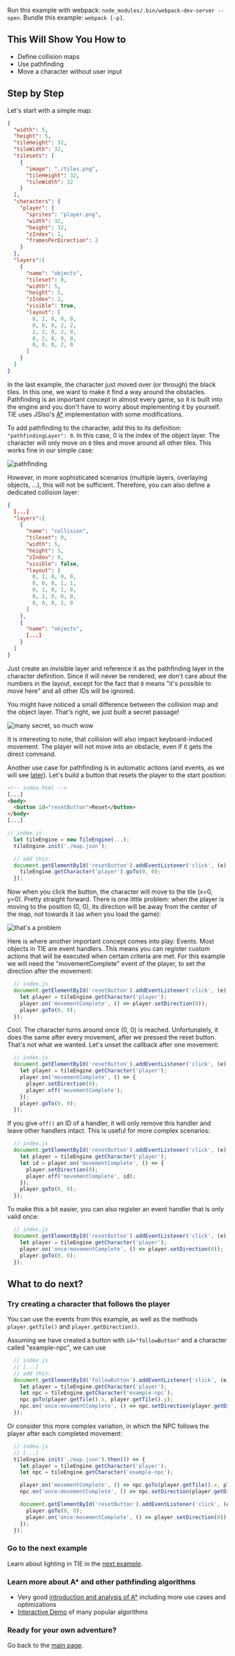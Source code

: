Run this example with webpack: `node_modules/.bin/webpack-dev-server --open`. Bundle this example: `webpack [-p]`.

## This Will Show You How to

* Define collision maps
* Use pathfinding
* Move a character without user input

## Step by Step

Let's start with a simple map:

```json
{
  "width": 5,
  "height": 5,
  "tileHeight": 32,
  "tileWidth": 32,
  "tilesets": [
    {
      "image": "./tiles.png",
      "tileHeight": 32,
      "tileWidth": 32
    }
  ],
  "characters": {
    "player": {
      "sprites": "player.png",
      "width": 32,
      "height": 32,
      "zIndex": 1,
      "framesPerDirection": 2
    }
  },
  "layers":[
    {
      "name": "objects",
      "tileset": 0,
      "width": 5,
      "height": 5,
      "zIndex": 2,
      "visible": true,
      "layout": [
        0, 2, 0, 0, 0,
        0, 0, 0, 2, 2,
        2, 2, 0, 2, 0,
        0, 2, 0, 0, 0,
        0, 0, 0, 2, 0
      ]
    }
  ]
}
```

In the last example, the character just moved over (or through) the black tiles. In this one, we want to make it find a way around the obstacles. Pathfinding is an important concept in almost every game, so it is built into the engine and you don't have to worry about implementing it by yourself. TIE uses JSIso's [A*](https://en.wikipedia.org/wiki/A*_search_algorithm) implementation with some modifications.

To add pathfinding to the character, add this to its definition: `"pathfindingLayer": 0`. In this case, 0 is the index of the object layer. The character will only move on `0` tiles and move around all other tiles. This works fine in our simple case:

![pathfinding](animation1.gif)

However, in more sophisticated scenarios (multiple layers, overlaying objects, ...), this will not be sufficient. Therefore, you can also define a dedicated collision layer:

```json
{
  [...]
  "layers":[
    {
      "name": "collision",
      "tileset": 0,
      "width": 5,
      "height": 5,
      "zIndex": 0,
      "visible": false,
      "layout": [
        0, 1, 0, 0, 0,
        0, 0, 0, 1, 1,
        0, 1, 0, 1, 0,
        0, 1, 0, 0, 0,
        0, 0, 0, 1, 0
      ]
    },
    {
      "name": "objects",
      [...]
    }
  ]
}
```

Just create an invisible layer and reference it as the pathfinding layer in the character definition. Since it will never be rendered, we don't care about the numbers in the layout, except for the fact that `0` means "it's possible to move here" and all other IDs will be ignored.

You might have noticed a small difference between the collision map and the object layer. That's right, we just built a secret passage!

![many secret, so much wow](animation2.gif)

It is interesting to note, that collision will also impact keyboard-induced movement. The player will not move into an obstacle, even if it gets the direct command.

Another use case for pathfinding is in automatic actions (and events, as we will see [later](../06%20-%20Actions)). Let's build a button that resets the player to the start position:

```html
<!-- index.html -->
[...]
<body>
  <button id="resetButton">Reset</button>
</body>
[...]
```

```js
// index.js
  let tileEngine = new TileEngine(...);
  tileEngine.init('./map.json');

  // add this:
  document.getElementById('resetButton').addEventListener('click', (e) => {
    tileEngine.getCharacter('player').goTo(0, 0);
  });
```

Now when you click the button, the character will move to the tile (x=0, y=0). Pretty straight forward. There is one little problem: when the player is moving to the position (0, 0), its direction will be away from the center of the map, not towards it (as when you load the game):

![that's a problem](animation3.gif)

Here is where another important concept comes into play: Events. Most objects in TIE are event handlers. This means you can register custom actions that will be executed when certain criteria are met. For this example we will need the "movementComplete" event of the player, to set the direction after the movement:

```js
  // index.js
  document.getElementById('resetButton').addEventListener('click', (e) => {
    let player = tileEngine.getCharacter('player');
    player.on('movementComplete', () => player.setDirection(0));
    player.goTo(0, 0);
  });
```

Cool. The character turns around once (0, 0) is reached. Unfortunately, it does the same after every movement, after we pressed the reset button. That's not what we wanted. Let's unset the callback after one movement:

```js
  // index.js
  document.getElementById('resetButton').addEventListener('click', (e) => {
    let player = tileEngine.getCharacter('player');
    player.on('movementComplete', () => {
      player.setDirection(0);
      player.off('movementComplete');
    });
    player.goTo(0, 0);
  });
```

If you give `off()` an ID of a handler, it will only remove this handler and leave other handlers intact. This is useful for more complex scenarios:

```js
  // index.js
  document.getElementById('resetButton').addEventListener('click', (e) => {
    let player = tileEngine.getCharacter('player');
    let id = player.on('movementComplete', () => {
      player.setDirection(0);
      player.off('movementComplete', id);
    });
    player.goTo(0, 0);
  });
```

To make this a bit easier, you can also register an event handler that is only valid once:

```js
  // index.js
  document.getElementById('resetButton').addEventListener('click', (e) => {
    let player = tileEngine.getCharacter('player');
    player.on('once:movementComplete', () => player.setDirection(0));
    player.goTo(0, 0);
  });
```

## What to do next?

### Try creating a character that follows the player

You can use the events from this example, as well as the methods `player.getTile()` and `player.getDirection()`.

Assuming we have created a button with `id="followButton"` and a character called "example-npc", we can use

```js
  // index.js
  // [...]
  // add this:
  document.getElementById('followButton').addEventListener('click', (e) => {
    let player = tileEngine.getCharacter('player');
    let npc = tileEngine.getCharacter('example-npc');
    npc.goTo(player.getTile().x, player.getTile().y);
    npc.on('once:movementComplete', () => npc.setDirection(player.getDirection()));
  });
```

Or consider this more complex variation, in which the NPC follows the player after each completed movement:

```js
  // index.js
  // [...]
  tileEngine.init('./map.json').then(() => {
    let player = tileEngine.getCharacter('player');
    let npc = tileEngine.getCharacter('example-npc');

    player.on('movementComplete', () => npc.goTo(player.getTile().x, player.getTile().y));
    npc.on('once:movementComplete', () => npc.setDirection(player.getDirection()));

    document.getElementById('resetButton').addEventListener('click', (e) => {
      player.goTo(0, 0);
      player.on('once:movementComplete', () => player.setDirection(0));
    });
  });
```

### Go to the next example

Learn about lighting in TIE in the [next example](../05%20-%20Lighting).

### Learn more about A* and other pathfinding algorithms

* Very good [introduction and analysis of A*](http://theory.stanford.edu/~amitp/GameProgramming/AStarComparison.html) including more use cases and optimizations
* [Interactive Demo](http://qiao.github.io/PathFinding.js/visual/) of many popular algorithms

### Ready for your own adventure?

Go back to the [main page](../../README.md).
